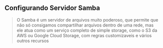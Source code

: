## Configurando Servidor Samba

> O Samba é um servidor de arquivos muito poderoso, que permite que não só consigamos compartilhar arquivos dentro de uma rede, mas ele atua como um serviço completo de simple storage, como o S3 da AWS ou Google Cloud Storage, com regras customizaveis e vários outros recursos

